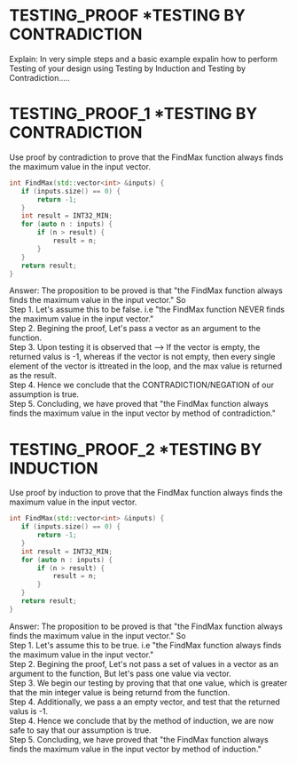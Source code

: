 # TESTING_PROOF *TESTING BY CONTRADICTION
Explain: In very simple steps and a basic example expalin how to perform Testing of your design using Testing by Induction and Testing by Contradiction.....


# TESTING_PROOF_1 *TESTING BY CONTRADICTION
Use proof by contradiction to prove that the FindMax function always finds the maximum value in the input vector.

```cpp
int FindMax(std::vector<int> &inputs) {
   if (inputs.size() == 0) {
       return -1;
   }
   int result = INT32_MIN;
   for (auto n : inputs) {
       if (n > result) {
           result = n;
       }
   }
   return result;
}
```
  
Answer: The proposition to be proved is that "the FindMax function always finds the maximum value in the input vector." So                                                        
Step 1. Let's assume this to be false. i.e "the FindMax function NEVER finds the maximum value in the input vector."                                                            
Step 2. Begining the proof, Let's pass a vector as an argument to the function.                                                                                         
Step 3. Upon testing it is observed that --> If the vector is empty, the returned valus is -1, whereas if the vector is not empty, then every single element of the vector is ittreated in the loop, and the max value is returned as the result.                                                                                                       
Step 4. Hence we conclude that the CONTRADICTION/NEGATION of our assumption is true.                                                                                   
Step 5. Concluding, we have proved that "the FindMax function always finds the maximum value in the input vector by method of contradiction."                                                        


# TESTING_PROOF_2 *TESTING BY INDUCTION

Use proof by induction to prove that the FindMax function always finds the maximum value in the input vector.

```cpp
int FindMax(std::vector<int> &inputs) {
   if (inputs.size() == 0) {
       return -1;
   }
   int result = INT32_MIN;
   for (auto n : inputs) {
       if (n > result) {
           result = n;
       }
   }
   return result;
}
```
  
Answer: The proposition to be proved is that "the FindMax function always finds the maximum value in the input vector." So                                                        
Step 1. Let's assume this to be true. i.e "the FindMax function always finds the maximum value in the input vector."                                                            
Step 2. Begining the proof, Let's not pass a set of values in a vector as an argument to the function, But let's pass one value via vector.                                     
Step 3. We begin our testing by proving that that one value, which is greater that the min integer value is being returnd from the function.                                    
Step 4. Additionally, we pass a an empty vector, and test that the returned valus is -1.                                                                                         
Step 4. Hence we conclude that by the method of induction, we are now safe to say that our assumption is true.                                                                   
Step 5. Concluding, we have proved that "the FindMax function always finds the maximum value in the input vector by method of induction."                                                        
